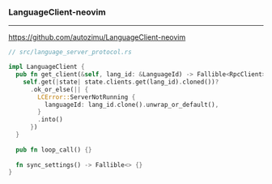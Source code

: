 ### LanguageClient-neovim
---
https://github.com/autozimu/LanguageClient-neovim

```rs
// src/language_server_protocol.rs

impl LanguageClient {
  pub fn get_client(&self, lang_id: &LanguageId) -> Fallible<RpcClient> {
    self.get(|state| state.clients.get(lang_id).cloned())?
      .ok_or_else(|| {
        LCError::ServerNotRunning {
          languageId: lang_id.clone().unwrap_or_default(),
        }
        .into()
      })
  }
  
  pub fn loop_call() {}
  
  fn sync_settings() -> Fallible<> {}
}
```

```
```

```
```

